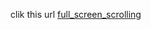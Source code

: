clik this url
[full_screen_scrolling](https://jet-chenbo.github.io/JQuery/Custom_ScrollBar/index.html)
